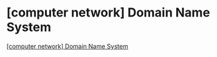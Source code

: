 # [computer network] Domain Name System
[[computer network] Domain Name System](https://aiwithcloud.com/2022/09/16/computer_network_domain_name_system/)